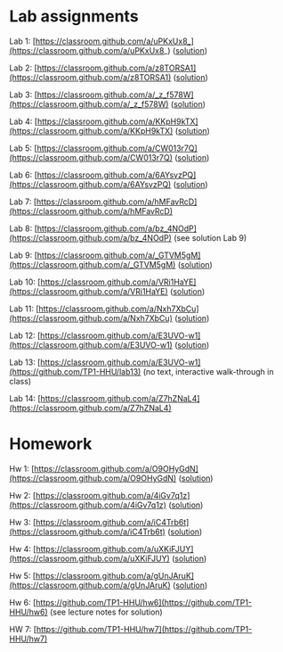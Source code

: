 # Lab assignments

Lab 1: [https://classroom.github.com/a/uPKxUx8_](https://classroom.github.com/a/uPKxUx8_) ([solution](https://github.com/TP1-HHU/lab1))

Lab 2: [https://classroom.github.com/a/z8TORSA1](https://classroom.github.com/a/z8TORSA1) ([solution](https://github.com/TP1-HHU/lab2))

Lab 3: [https://classroom.github.com/a/_z_f578W](https://classroom.github.com/a/_z_f578W)  ([solution](https://github.com/TP1-HHU/lab3))

Lab 4: [https://classroom.github.com/a/KKpH9kTX](https://classroom.github.com/a/KKpH9kTX) ([solution](https://github.com/TP1-HHU/lab4))

Lab 5: [https://classroom.github.com/a/CW013r7Q](https://classroom.github.com/a/CW013r7Q) ([solution](https://github.com/TP1-HHU/lab5))

Lab 6:  [https://classroom.github.com/a/6AYsvzPQ](https://classroom.github.com/a/6AYsvzPQ) ([solution](https://github.com/TP1-HHU/lab6))

Lab 7: [https://classroom.github.com/a/hMFavRcD](https://classroom.github.com/a/hMFavRcD)

Lab 8:  [https://classroom.github.com/a/bz_4NOdP](https://classroom.github.com/a/bz_4NOdP) (see solution Lab 9)

Lab 9: [https://classroom.github.com/a/_GTVM5gM](https://classroom.github.com/a/_GTVM5gM) ([solution](https://github.com/TP1-HHU/lab9))

Lab 10: [https://classroom.github.com/a/VRi1HaYE](https://classroom.github.com/a/VRi1HaYE) ([solution](https://github.com/TP1-HHU/lab10))

Lab 11: [https://classroom.github.com/a/Nxh7XbCu](https://classroom.github.com/a/Nxh7XbCu) ([solution](https://github.com/TP1-HHU/lab11))

Lab 12: [https://classroom.github.com/a/E3UVO-w1](https://classroom.github.com/a/E3UVO-w1) ([solution](https://github.com/TP1-HHU/lab12))

Lab 13: [https://classroom.github.com/a/E3UVO-w1](https://github.com/TP1-HHU/lab13) (no text, interactive walk-through in class)

Lab 14: [https://classroom.github.com/a/Z7hZNaL4](https://classroom.github.com/a/Z7hZNaL4)

# Homework

Hw 1: [https://classroom.github.com/a/O9OHyGdN](https://classroom.github.com/a/O9OHyGdN) ([solution](https://github.com/TP1-HHU/hw1))

Hw 2: [https://classroom.github.com/a/4iGv7q1z](https://classroom.github.com/a/4iGv7q1z) ([solution](https://github.com/TP1-HHU/hw2))

Hw 3: [https://classroom.github.com/a/iC4Trb6t](https://classroom.github.com/a/iC4Trb6t) ([solution](https://github.com/TP1-HHU/hw3))

Hw 4: [https://classroom.github.com/a/uXKiFJUY](https://classroom.github.com/a/uXKiFJUY) ([solution](https://github.com/TP1-HHU/hw4))

Hw 5: [https://classroom.github.com/a/gUnJAruK](https://classroom.github.com/a/gUnJAruK) ([solution](https://github.com/TP1-HHU/hw5))

Hw 6: [https://github.com/TP1-HHU/hw6](https://github.com/TP1-HHU/hw6) (see lecture notes for solution)

HW 7: [https://github.com/TP1-HHU/hw7](https://github.com/TP1-HHU/hw7)

